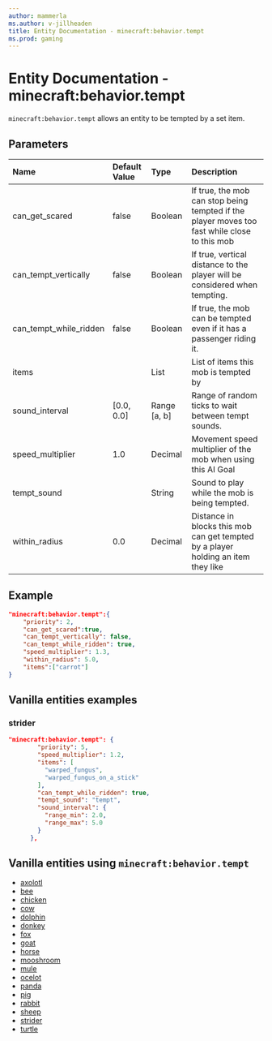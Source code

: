 ```yaml
---
author: mammerla
ms.author: v-jillheaden
title: Entity Documentation - minecraft:behavior.tempt
ms.prod: gaming
---
```


# Entity Documentation - minecraft:behavior.tempt

`minecraft:behavior.tempt` allows an entity to be tempted by a set item.

## Parameters

|Name |Default Value  |Type  |Description  |
|:----------|:----------|:----------|:----------|
| can_get_scared| false| Boolean| If true, the mob can stop being tempted if the player moves too fast while close to this mob |
| can_tempt_vertically| false| Boolean| If true, vertical distance to the player will be considered when tempting. |
| can_tempt_while_ridden| false| Boolean| If true, the mob can be tempted even if it has a passenger riding it. |
| items| | List| List of items this mob is tempted by |
| sound_interval| [0.0, 0.0]| Range [a, b] |Range of random ticks to wait between tempt sounds. |
| speed_multiplier| 1.0| Decimal| Movement speed multiplier of the mob when using this AI Goal |
| tempt_sound| | String | Sound to play while the mob is being tempted. |
| within_radius| 0.0| Decimal| Distance in blocks this mob can get tempted by a player holding an item they like |

## Example

```json
"minecraft:behavior.tempt":{
    "priority": 2,
    "can_get_scared":true,
    "can_tempt_vertically": false,
    "can_tempt_while_ridden": true,
    "speed_multiplier": 1.3,
    "within_radius": 5.0,
    "items":["carrot"]
}
```

## Vanilla entities examples

### strider

```json
"minecraft:behavior.tempt": {
        "priority": 5,
        "speed_multiplier": 1.2,
        "items": [
          "warped_fungus",
          "warped_fungus_on_a_stick"
        ],
        "can_tempt_while_ridden": true,
        "tempt_sound": "tempt",
        "sound_interval": {
          "range_min": 2.0,
          "range_max": 5.0
        }
      },

```

## Vanilla entities using `minecraft:behavior.tempt`

- [axolotl](../../../../Source/VanillaBehaviorPack_Snippets/entities/axolotl.md)
- [bee](../../../../Source/VanillaBehaviorPack_Snippets/entities/bee.md)
- [chicken](../../../../Source/VanillaBehaviorPack_Snippets/entities/chicken.md)
- [cow](../../../../Source/VanillaBehaviorPack_Snippets/entities/cow.md)
- [dolphin](../../../../Source/VanillaBehaviorPack_Snippets/entities/dolphin.md)
- [donkey](../../../../Source/VanillaBehaviorPack_Snippets/entities/donkey.md)
- [fox](../../../../Source/VanillaBehaviorPack_Snippets/entities/fox.md)
- [goat](../../../../Source/VanillaBehaviorPack_Snippets/entities/goat.md)
- [horse](../../../../Source/VanillaBehaviorPack_Snippets/entities/horse.md)
- [mooshroom](../../../../Source/VanillaBehaviorPack_Snippets/entities/mooshroom.md)
- [mule](../../../../Source/VanillaBehaviorPack_Snippets/entities/mule.md)
- [ocelot](../../../../Source/VanillaBehaviorPack_Snippets/entities/ocelot.md)
- [panda](../../../../Source/VanillaBehaviorPack_Snippets/entities/panda.md)
- [pig](../../../../Source/VanillaBehaviorPack_Snippets/entities/pig.md)
- [rabbit](../../../../Source/VanillaBehaviorPack_Snippets/entities/rabbit.md)
- [sheep](../../../../Source/VanillaBehaviorPack_Snippets/entities/sheep.md)
- [strider](../../../../Source/VanillaBehaviorPack_Snippets/entities/strider.md)
- [turtle](../../../../Source/VanillaBehaviorPack_Snippets/entities/turtle.md)
